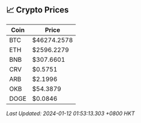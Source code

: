 ## 📈 Crypto Prices

| Coin | Price |
| ---- | ----- |
| BTC | $46274.2578 |
| ETH | $2596.2279 |
| BNB | $307.6601 |
| CRV | $0.5751 |
| ARB | $2.1996 |
| OKB | $54.3879 |
| DOGE | $0.0846 |

_Last Updated: 2024-01-12 01:53:13.303 +0800 HKT_